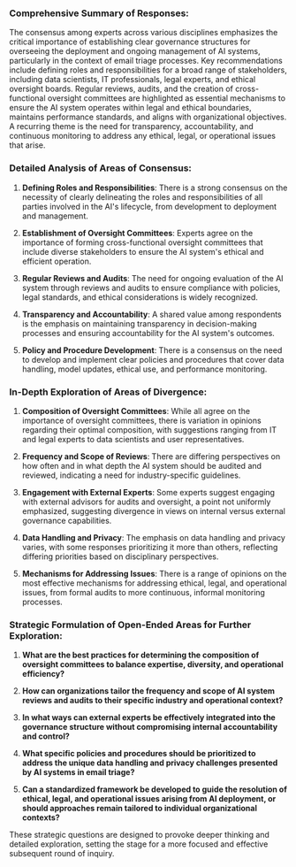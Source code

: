 ### Comprehensive Summary of Responses:

The consensus among experts across various disciplines emphasizes the critical importance of establishing clear governance structures for overseeing the deployment and ongoing management of AI systems, particularly in the context of email triage processes. Key recommendations include defining roles and responsibilities for a broad range of stakeholders, including data scientists, IT professionals, legal experts, and ethical oversight boards. Regular reviews, audits, and the creation of cross-functional oversight committees are highlighted as essential mechanisms to ensure the AI system operates within legal and ethical boundaries, maintains performance standards, and aligns with organizational objectives. A recurring theme is the need for transparency, accountability, and continuous monitoring to address any ethical, legal, or operational issues that arise.

### Detailed Analysis of Areas of Consensus:

1. **Defining Roles and Responsibilities**: There is a strong consensus on the necessity of clearly delineating the roles and responsibilities of all parties involved in the AI's lifecycle, from development to deployment and management.
   
2. **Establishment of Oversight Committees**: Experts agree on the importance of forming cross-functional oversight committees that include diverse stakeholders to ensure the AI system's ethical and efficient operation.
   
3. **Regular Reviews and Audits**: The need for ongoing evaluation of the AI system through reviews and audits to ensure compliance with policies, legal standards, and ethical considerations is widely recognized.
   
4. **Transparency and Accountability**: A shared value among respondents is the emphasis on maintaining transparency in decision-making processes and ensuring accountability for the AI system's outcomes.
   
5. **Policy and Procedure Development**: There is a consensus on the need to develop and implement clear policies and procedures that cover data handling, model updates, ethical use, and performance monitoring.

### In-Depth Exploration of Areas of Divergence:

1. **Composition of Oversight Committees**: While all agree on the importance of oversight committees, there is variation in opinions regarding their optimal composition, with suggestions ranging from IT and legal experts to data scientists and user representatives.
   
2. **Frequency and Scope of Reviews**: There are differing perspectives on how often and in what depth the AI system should be audited and reviewed, indicating a need for industry-specific guidelines.
   
3. **Engagement with External Experts**: Some experts suggest engaging with external advisors for audits and oversight, a point not uniformly emphasized, suggesting divergence in views on internal versus external governance capabilities.
   
4. **Data Handling and Privacy**: The emphasis on data handling and privacy varies, with some responses prioritizing it more than others, reflecting differing priorities based on disciplinary perspectives.
   
5. **Mechanisms for Addressing Issues**: There is a range of opinions on the most effective mechanisms for addressing ethical, legal, and operational issues, from formal audits to more continuous, informal monitoring processes.

### Strategic Formulation of Open-Ended Areas for Further Exploration:

1. **What are the best practices for determining the composition of oversight committees to balance expertise, diversity, and operational efficiency?**
   
2. **How can organizations tailor the frequency and scope of AI system reviews and audits to their specific industry and operational context?**
   
3. **In what ways can external experts be effectively integrated into the governance structure without compromising internal accountability and control?**
   
4. **What specific policies and procedures should be prioritized to address the unique data handling and privacy challenges presented by AI systems in email triage?**
   
5. **Can a standardized framework be developed to guide the resolution of ethical, legal, and operational issues arising from AI deployment, or should approaches remain tailored to individual organizational contexts?**

These strategic questions are designed to provoke deeper thinking and detailed exploration, setting the stage for a more focused and effective subsequent round of inquiry.